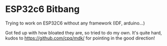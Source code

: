 # ESP32c6 Bitbang

Trying to work on ESP32C6 without any framework (IDF, arduino...)

Got fed up with how bloated they are, so tried to do my own. It's quite hard, kudos to https://github.com/cpq/mdk/ for pointing in the good direction!

